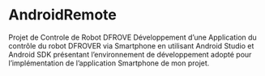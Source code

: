 # AndroidRemote
Projet de Controle de Robot DFROVE
Développement d’une Application du contrôle du robot DFROVER via Smartphone en utilisant Android Studio et Android SDK présentant l’environnement de développement adopté pour l’implémentation de l’application Smartphone de mon projet.
